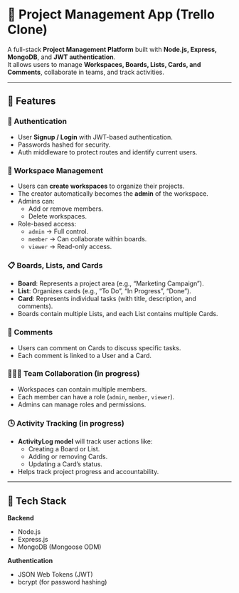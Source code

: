 # 🧩 Project Management App (Trello Clone)

A full-stack **Project Management Platform** built with **Node.js, Express, MongoDB**, and **JWT authentication**.  
It allows users to manage **Workspaces, Boards, Lists, Cards, and Comments**, collaborate in teams, and track activities.

---

## 🚀 Features

### 👤 Authentication

- User **Signup / Login** with JWT-based authentication.
- Passwords hashed for security.
- Auth middleware to protect routes and identify current users.

### 🧱 Workspace Management

- Users can **create workspaces** to organize their projects.
- The creator automatically becomes the **admin** of the workspace.
- Admins can:
  - Add or remove members.
  - Delete workspaces.
- Role-based access:
  - `admin` → Full control.
  - `member` → Can collaborate within boards.
  - `viewer` → Read-only access.

### 📋 Boards, Lists, and Cards

- **Board**: Represents a project area (e.g., “Marketing Campaign”).
- **List**: Organizes cards (e.g., “To Do”, “In Progress”, “Done”).
- **Card**: Represents individual tasks (with title, description, and comments).
- Boards contain multiple Lists, and each List contains multiple Cards.

### 💬 Comments

- Users can comment on Cards to discuss specific tasks.
- Each comment is linked to a User and a Card.

### 🧑‍🤝‍🧑 Team Collaboration (in progress)

- Workspaces can contain multiple members.
- Each member can have a role (`admin`, `member`, `viewer`).
- Admins can manage roles and permissions.

### 🕓 Activity Tracking (in progress)

- **ActivityLog model** will track user actions like:
  - Creating a Board or List.
  - Adding or removing Cards.
  - Updating a Card’s status.
- Helps track project progress and accountability.

---

## 🧠 Tech Stack

**Backend**

- Node.js
- Express.js
- MongoDB (Mongoose ODM)

**Authentication**

- JSON Web Tokens (JWT)
- bcrypt (for password hashing)
